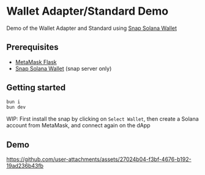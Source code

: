 # Wallet Adapter/Standard Demo

Demo of the Wallet Adapter and Standard using [Snap Solana Wallet](https://github.com/MetaMask/snap-solana-wallet/)

## Prerequisites

- [MetaMask Flask](https://consensyssoftware.atlassian.net/wiki/x/IQCOB10)
- [Snap Solana Wallet](https://github.com/MetaMask/snap-solana-wallet/) (snap server only)

## Getting started
```bash
bun i
bun dev
```

WIP: First install the snap by clicking on `Select Wallet`, then create a Solana account from MetaMask, and connect again on the dApp

## Demo

https://github.com/user-attachments/assets/27024b04-f3bf-4676-b192-19ad236b43fb

